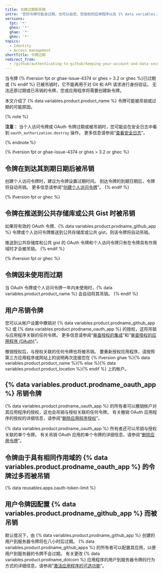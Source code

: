 ```yaml
---
title: 令牌过期和吊销
intro: '您的令牌可能会过期，也可以由您、您授权的应用程序以及 {% data variables.product.product_name %} 自行吊销。'
versions:
  fpt: '*'
  ghes: '*'
  ghae: '*'
  ghec: '*'
topics:
  - Identity
  - Access management
shortTitle: 令牌过期
redirect_from:
  - /github/authenticating-to-github/keeping-your-account-and-data-secure/token-expiration-and-revocation
---
```


当令牌 {% ifversion fpt or ghae-issue-4374 or ghes > 3.2 or ghec %}已过期或 {% endif %} 已被吊销时，它不能再用于对 Git 和 API 请求进行身份验证。 无法还原过期或已吊销的令牌，您或应用程序将需要创建新令牌。

本文介绍了 {% data variables.product.product_name %} 令牌可能被吊销或过期的可能原因。

{% note %}

**注意：** 当个人访问令牌或 OAuth 令牌过期或被吊销时，您可能会在安全日志中看到 `oauth_authorization.destroy` 操作。 更多信息请参阅“[查看安全日志](/github/authenticating-to-github/keeping-your-account-and-data-secure/reviewing-your-security-log)”。

{% endnote %}

{% ifversion fpt or ghae-issue-4374 or ghes > 3.2 or ghec %}
## 令牌在到达其到期日期后被吊销

创建个人访问令牌时，建议为令牌设置过期时间。 到达令牌的到期日期后，令牌将自动吊销。 更多信息请参阅“[创建个人访问令牌](/github/authenticating-to-github/keeping-your-account-and-data-secure/creating-a-personal-access-token)”。
{% endif %}

{% ifversion fpt or ghec %}
## 令牌在推送到公共存储库或公共 Gist 时被吊销

如果将有效的 OAuth 令牌、{% data variables.product.prodname_github_app %} 令牌或个人访问令牌推送到公共存储库或公共 gist，则该令牌将自动吊销。

推送到公共存储库和公共 gist 的 OAuth 令牌和个人访问令牌只有在令牌具有作用域时才会被吊销。
{% endif %}

{% ifversion fpt or ghec %}
## 令牌因未使用而过期

当 OAuth 令牌或个人访问令牌一年内未使用时，{% data variables.product.product_name %} 会自动将其吊销。
{% endif %}

## 用户吊销令牌

您可以从帐户设置中撤销对 {% data variables.product.prodname_github_app %} 或 {% data variables.product.prodname_oauth_app %} 的授权，这将吊销与应用程序关联的任何令牌。 更多信息请参阅“[审查授权的集成](/github/authenticating-to-github/keeping-your-account-and-data-secure/reviewing-your-authorized-integrations)”和“[审查授权的应用程序 (OAuth)](/github/authenticating-to-github/keeping-your-account-and-data-secure/reviewing-your-authorized-applications-oauth)”。

撤销授权后，与授权关联的任何令牌也将被吊销。 要重新授权应用程序，请按照第三方应用程序或网站上的说明再次连接您在 {% ifversion ghae %}{% data variables.product.product_name %}{% else %}{% data variables.product.product_location %}{% endif %} 上的帐户。

## {% data variables.product.prodname_oauth_app %} 吊销令牌

{% data variables.product.prodname_oauth_app %} 的所有者可以撤销帐户对其应用程序的授权，这也会吊销与授权关联的任何令牌。 有关撤销 OAuth 应用程序的授权的详细信息，请参阅“[删除应用程序授权](/rest/reference/apps#delete-an-app-authorization)”。

{% data variables.product.prodname_oauth_app %} 所有者还可以吊销与授权关联的单个令牌。 有关吊销 OAuth 应用的单个令牌的详细信息，请参阅“[删除应用令牌](/rest/apps/oauth-applications#delete-an-app-token)”。

## 令牌由于具有相同作用域的 {% data variables.product.prodname_oauth_app %} 的令牌过多而被吊销

{% data reusables.apps.oauth-token-limit %}

## 用户令牌因配置 {% data variables.product.prodname_github_app %} 而被吊销

默认情况下，由 {% data variables.product.prodname_github_app %} 创建的用户到服务器令牌将在八小时后过期。 {% data variables.product.prodname_github_apps %} 的所有者可以配置其应用，以便用户到服务器的令牌不会过期。 有关更改 {% data variables.product.prodname_dotcom %} 应用程序的用户到服务器令牌的行为方式的详细信息，请参阅“[激活应用程序的可选功能](/developers/apps/getting-started-with-apps/activating-optional-features-for-apps)”。

